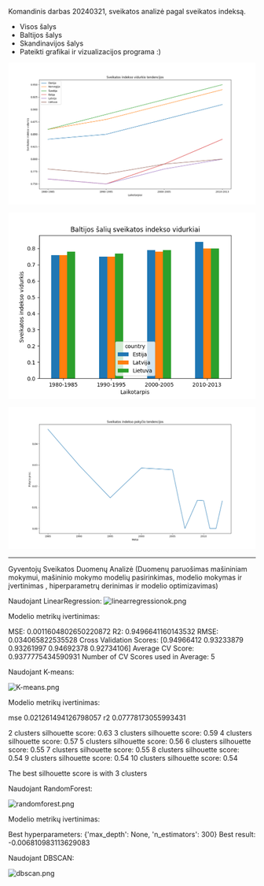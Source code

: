 Komandinis darbas 20240321, sveikatos analizė pagal sveikatos indeksą.
- Visos šalys
- Baltijos šalys
- Skandinavijos šalys
- Pateikti grafikai ir vizualizacijos programa :)


![img_1.png](img_1.png)

![img.png](img.png)

![img_2.png](img_2.png)

______________________________________________________________________
Gyventojų Sveikatos Duomenų Analizė (Duomenų paruošimas mašininiam mokymui, mašininio mokymo modelių pasirinkimas,
modelio mokymas ir įvertinimas , hiperparametrų derinimas ir modelio optimizavimas)

Naudojant LinearRegression:
![linearregressionok.png](..%2F..%2F..%2FDesktop%2FNew%20folder%2Flinearregressionok.png)

Modelio metrikų ivertinimas:

MSE:  0.0011604802650220872
R2:  0.9496641160143532
RMSE:  0.034065822535528
Cross Validation Scores:  [0.94966412 0.93233879 0.93261997 0.94692378 0.92734106]
Average CV Score:  0.9377775434590931
Number of CV Scores used in Average:  5

Naudojant K-means:

![K-means.png](..%2F..%2F..%2FDesktop%2FNew%20folder%2FK-means.png)

Modelio metrikų ivertinimas:

mse 0.021261494126798057
r2 0.07778173055993431

2 clusters silhouette score: 0.63
3 clusters silhouette score: 0.59
4 clusters silhouette score: 0.57
5 clusters silhouette score: 0.56
6 clusters silhouette score: 0.55
7 clusters silhouette score: 0.55
8 clusters silhouette score: 0.54
9 clusters silhouette score: 0.54
10 clusters silhouette score: 0.54

The best silhouette score is with 3 clusters

Naudojant RandomForest:

![randomforest.png](..%2F..%2F..%2FDesktop%2FNew%20folder%2Frandomforest.png)

Modelio metrikų ivertinimas:

Best hyperparameters: {'max_depth': None, 'n_estimators': 300}
Best result: -0.006810983113629083



Naudojant DBSCAN:

![dbscan.png](..%2F..%2F..%2FDesktop%2FNew%20folder%2Fdbscan.png)





